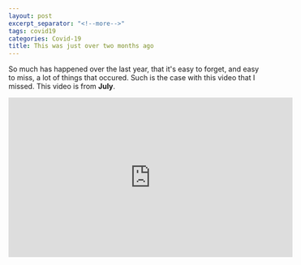 ```yaml
---
layout: post
excerpt_separator: "<!--more-->"
tags: covid19
categories: Covid-19
title: This was just over two months ago
---
```


So much has happened over the last year, that it's easy to forget, and easy to miss, a lot of things that occured. Such is the case with this video that I missed. This video is from **July**.

<iframe width="560" height="315" src="https://www.youtube.com/embed/V4Wgmyl2Z1w" frameborder="0" allow="accelerometer; autoplay; clipboard-write; encrypted-media; gyroscope; picture-in-picture" allowfullscreen></iframe>